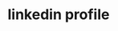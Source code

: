 ---
title: linkedin profile
class: i-mingcute-linkedin-fill?mask
href: https://www.linkedin.com/in/m-smarzewski/
---